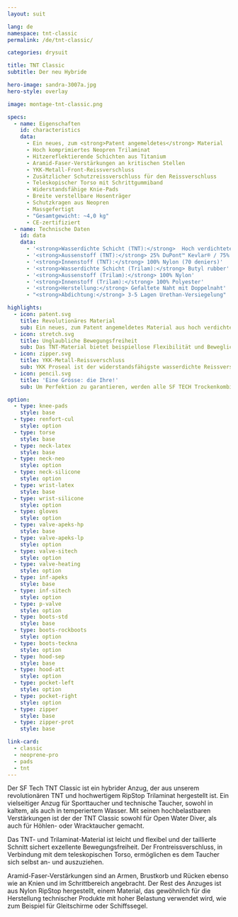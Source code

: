 ```yaml
---
layout: suit

lang: de
namespace: tnt-classic
permalink: /de/tnt-classic/

categories: drysuit

title: TNT Classic
subtitle: Der neu Hybride

hero-image: sandra-3007a.jpg
hero-style: overlay

image: montage-tnt-classic.png

specs:
  - name: Eigenschaften
    id: characteristics
    data:
      - Ein neues, zum <strong>Patent angemeldetes</strong> Material
      - Hoch komprimiertes Neopren Trilaminat
      - Hitzereflektierende Schichten aus Titanium
      - Aramid-Faser-Verstärkungen an kritischen Stellen
      - YKK-Metall-Front-Reissverschluss
      - Zusätzlicher Schutzreissverschluss für den Reissverschluss
      - Teleskopischer Torso mit Schrittgummiband
      - Widerstandsfähige Knie-Pads
      - Breite verstellbare Hosenträger
      - Schutzkragen aus Neopren
      - Massgefertigt
      - "Gesamtgewicht: ~4,0 kg"
      - CE-zertifiziert
  - name: Technische Daten
    id: data
    data:
      - '<strong>Wasserdichte Schicht (TNT):</strong>  Hoch verdichtetes Neopren'
      - '<strong>Aussenstoff (TNT):</strong> 25% DuPont™ Kevlar® / 75% Nylon'
      - '<strong>Innenstoff (TNT):</strong> 100% Nylon (70 deniers)'
      - '<strong>Wasserdichte Schicht (Trilam):</strong> Butyl rubber'
      - '<strong>Aussenstoff (Trilam):</strong> 100% Nylon'
      - '<strong>Innenstoff (Trilam):</strong> 100% Polyester'
      - '<strong>Herstellung:</strong> Gefaltete Naht mit Doppelnaht'
      - "<strong>Abdichtung:</strong> 3-5 Lagen Urethan-Versiegelung"

highlights:
  - icon: patent.svg
    title: Revolutionäres Material
    sub: Ein neues, zum Patent angemeldetes Material aus hoch verdichtetem Neopren
  - icon: stretch.svg
    title: Unglaubliche Bewegungsfreiheit
    sub: Das TNT-Material bietet beispiellose Flexibilität und Beweglichkeit
  - icon: zipper.svg
    title: YKK-Metall-Reissverschluss
    sub: YKK Proseal ist der widerstandsfähigste wasserdichte Reissverschluss auf dem Markt
  - icon: pencil.svg
    title: 'Eine Grösse: die Ihre!'
    sub: Um Perfektion zu garantieren, werden alle SF TECH Trockenkombis massgeschneidert und Sie wählen das Zubehör und die Farben

option:
  - type: knee-pads
    style: base
  - type: renfort-cul
    style: option
  - type: torse
    style: base
  - type: neck-latex
    style: base
  - type: neck-neo
    style: option
  - type: neck-silicone
    style: option
  - type: wrist-latex
    style: base
  - type: wrist-silicone
    style: option
  - type: gloves
    style: option
  - type: valve-apeks-hp
    style: base
  - type: valve-apeks-lp
    style: option
  - type: valve-sitech
    style: option
  - type: valve-heating
    style: option
  - type: inf-apeks
    style: base
  - type: inf-sitech
    style: option
  - type: p-valve
    style: option
  - type: boots-std
    style: base
  - type: boots-rockboots
    style: option
  - type: boots-teckna
    style: option
  - type: hood-sep
    style: base
  - type: hood-att
    style: option
  - type: pocket-left
    style: option
  - type: pocket-right
    style: option
  - type: zipper
    style: base
  - type: zipper-prot
    style: base

link-card:
  - classic
  - neoprene-pro
  - pads
  - tnt
---
```


Der SF Tech TNT Classic ist ein hybrider Anzug, der aus unserem revolutionären TNT und hochwertigem RipStop Trilaminat hergestellt ist. Ein vielseitiger Anzug für Sporttaucher und technische Taucher, sowohl in kaltem, als auch in temperiertem Wasser. Mit seinen hochbelastbaren Verstärkungen ist der der TNT Classic sowohl für Open Water Diver, als auch für Höhlen- oder Wracktaucher gemacht.

Das TNT- und Trilaminat-Material ist leicht und flexibel und der taillierte Schnitt sichert exzellente Bewegungsfreiheit. Der Frontreissverschluss, in Verbindung mit dem teleskopischen Torso, ermöglichen es dem Taucher sich selbst an- und auszuziehen.

Aramid-Faser-Verstärkungen sind an Armen, Brustkorb und Rücken ebenso wie an Knien und im Schrittbereich angebracht. Der Rest des Anzuges ist aus Nylon RipStop hergestellt, einem Material, das gewöhnlich für die Herstellung technischer Produkte mit hoher Belastung verwendet wird, wie zum Beispiel für Gleitschirme oder Schiffssegel.
